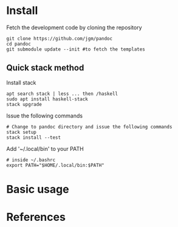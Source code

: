 
# Install

Fetch the development code by cloning the repository
```
git clone https://github.com/jgm/pandoc
cd pandoc
git submodule update --init #to fetch the templates
```

## Quick stack method

Install stack
```
apt search stack | less ... then /haskell
sudo apt install haskell-stack
stack upgrade
```

Issue the following commands
```
# Change to pandoc directory and issue the following commands
stack setup
stack install --test
```

Add '~/.local/bin' to your PATH
```
# inside ~/.bashrc
export PATH="$HOME/.local/bin:$PATH"
```

# Basic usage

# References
